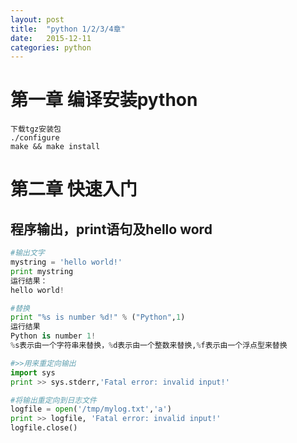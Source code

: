 ```yaml
---
layout: post
title:  "python 1/2/3/4章"
date:   2015-12-11
categories: python
---
```



# 第一章 编译安装python

```
下载tgz安装包
./configure
make && make install
```

# 第二章 快速入门
## 程序输出，print语句及hello word

```python
#输出文字
mystring = 'hello world!'
print mystring
运行结果：
hello world!
```

```python
#替换
print "%s is number %d!" % ("Python",1)
运行结果
Python is number 1!
%s表示由一个字符串来替换，%d表示由一个整数来替换,%f表示由一个浮点型来替换
```

```python
#>>用来重定向输出
import sys
print >> sys.stderr,'Fatal error: invalid input!'
```

```python
#将输出重定向到日志文件
logfile = open('/tmp/mylog.txt','a')
print >> logfile, 'Fatal error: invalid input!'
logfile.close()
```